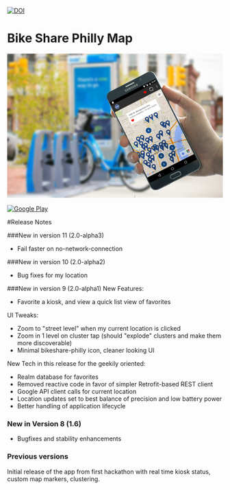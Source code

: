 [![DOI](https://zenodo.org/badge/50740997.svg)](https://zenodo.org/badge/latestdoi/50740997)

# Bike Share Philly Map
![Bike Share App](readme-assets/bikeshare.png?raw=true)


[![Google Play](readme-assets/google_play.png?raw=true)](https://play.google.com/store/apps/details?id=com.samhalperin.phillybikesharemap)


#Release Notes

###New in version 11 (2.0-alpha3) 
+ Fail faster on no-network-connection

###New in version 10 (2.0-alpha2)
+ Bug fixes for my location

###New in version 9 (2.0-alpha1)
New Features:
+ Favorite a kiosk, and view a quick list view of favorites

UI Tweaks:
+ Zoom to "street level" when my current location is clicked
+ Zoom in 1 level on cluster tap (should "explode" clusters and make them more discoverable)
+ Minimal bikeshare-philly icon, cleaner looking UI

New Tech in this release for the geekily oriented:
+ Realm database for favorites
+ Removed reactive code in favor of simpler Retrofit-based REST client
+ Google API client calls for current location
+ Location updates set to best balance of precision and low battery power
+ Better handling of application lifecycle

### New in Version 8 (1.6)
+ Bugfixes and stability enhancements

### Previous versions
Initial release of the app from first hackathon with real time kiosk status, custom map markers, clustering.  
